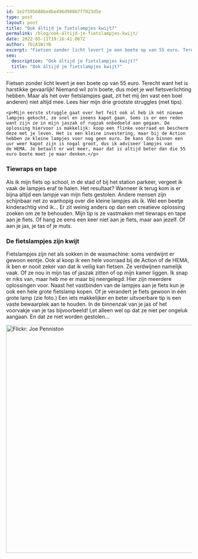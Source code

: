```yaml
---
id: 1e2f595688be4be496d98887ff023d5e
type: post
layout: post
title: "Ook áltijd je fietslampjes kwijt?"
permalink: /blog/ook-áltijd-je-fietslampjes-kwijt/
date: 2022-05-11T19:16:41.067Z
author: 7biA1WiYB
excerpt: "Fietsen zonder licht levert je een boete op van 55 euro. Terecht want het is harstikke gevaarlijk! Niemand wil zo’n boete, dus móet je wel fietsverlichting hebben. Maar als het over fietslampjes gaat, zit het mij (en vast een boel anderen) niet altijd mee. Lees hier mijn drie grootste struggles (met tips).  "
seo:
  description: "Ook áltijd je fietslampjes kwijt?"
  title: "Ook áltijd je fietslampjes kwijt?"
---
```

Fietsen zonder licht levert je een boete op van 55 euro. Terecht want het is harstikke gevaarlijk! Niemand wil zo’n boete, dus móet je wel fietsverlichting hebben. Maar als het over fietslampjes gaat, zit het mij (en vast een boel anderen) niet altijd mee. Lees hier mijn drie grootste struggles (met tips).  

    <p>Mijn eerste struggle gaat over het feit ook al heb ik nét nieuwe lampjes gekocht, ze snel en ineens kapot gaan. Soms is er een reden want zijn ze in mijn jaszak of rugzak onbedoeld aan gegaan. De oplossing hiervoor is makkelijk: koop een flinke voorraad en bescherm deze met je leven. Het is een kleine investering, maar bij de Action hebben ze kleine lampjes voor nog geen euro. De kans die binnen een uur weer kapot zijn is nogal groot, dus ik adviseer lampjes van de HEMA. Je betaalt er wat meer, maar dat is altijd beter dan die 55 euro boete moet je maar denken.</p>
<h3>Tiewraps en tape</h3>
<p>Als ik mijn fiets op school, in de stad of bij het station parkeer, vergeet ik vaak de lampjes eraf te halen. Het resultaat? Wanneer ik terug kom is er bijna altijd een lampje van mijn fiets gestolen. Andere mensen zijn schijnbaar net zo wanhopig over die kleine lampjes als ik. Wel een beetje kinderachtig vind ik… Er zit weinig anders op dan een creatieve oplossing zoeken om ze te behouden. Mijn tip is ze vastmaken met tiewraps en tape aan je fiets. Of hang ze eens een keer niet aan je fiets, maar aan jezelf. Of aan je jas, je tas of je muts.</p>
<h3>De fietslampjes zijn kwijt</h3>
<p>Fietslampjes zijn net als sokken in de wasmachine: soms verdwijnt er gewoon eentje. Ook al koop ik een hele voorraad bij de Action of de HEMA, ik ben er nooit zeker van dat ik veilig kan fietsen. Ze verdwijnen namelijk vaak. Of ze nou in mijn tas of jaszak zitten of op mijn kamer liggen. Ik snap er niks van, maar heb me er maar bij neergelegd. Hier zijn meerdere oplossingen voor. Naast het vastbinden van de lampjes aan je fiets kun je ook een hele grote fietslamp kopen. Of je verandert je fiets gewoon in één grote lamp (zie foto.) Een iets makkelijker en beter uitvoerbare tip is een vaste bewaarplek aan te houden. In de binnenzak van je jas of het voorvakje van je tas bijvoorbeeld! Let alleen wel op dat ze niet per ongeluk aangaan. En dat ze niet worden gestolen…</p>
<p><div class="media media-element-container media-default"><div id="file-539524" class="file file-image file-image-jpeg">

        
  
  <div class="content">
    <img alt="Flickr: Joe Penniston" title="Flickr: Joe Penniston" height="618" width="800" class="media-element file-default" data-delta="2" src="https://7dagen.netlify.app/sites/default/files/6478250447_c2c7692645_c.jpg">  </div>

  
</div>
</div>  
